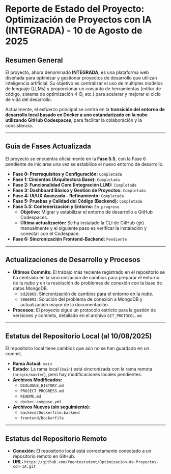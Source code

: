 # Reporte de Estado del Proyecto: Optimización de Proyectos con IA (INTEGRADA) - 10 de Agosto de 2025

## **Resumen General**

El proyecto, ahora denominado **INTEGRADA**, es una plataforma web diseñada para optimizar y gestionar proyectos de desarrollo que utilizan inteligencia artificial. Su objetivo es centralizar el uso de múltiples modelos de lenguaje (LLMs) y proporcionar un conjunto de herramientas (editor de código, sistema de optimización 4-D, etc.) para acelerar y mejorar el ciclo de vida del desarrollo.

Actualmente, el esfuerzo principal se centra en la **transición del entorno de desarrollo local basado en Docker a uno estandarizado en la nube utilizando GitHub Codespaces**, para facilitar la colaboración y la consistencia.

---

## **Guía de Fases Actualizada**

El proyecto se encuentra oficialmente en la **Fase 5.5**, con la Fase 6 pendiente de iniciarse una vez se estabilice el nuevo entorno de desarrollo.

-   **Fase 0: Prerrequisitos y Configuración:** `Completada`
-   **Fase 1: Cimientos (Arquitectura Base):** `Completada`
-   **Fase 2: Funcionalidad Core (Integración LLM):** `Completada`
-   **Fase 3: Dashboard Básico y Gestión de Proyectos:** `Completada`
-   **Fase 4: UI/UX Avanzada - Refinamiento:** `Completada`
-   **Fase 5: Pruebas y Calidad del Código (Backend):** `Completada`
-   **Fase 5.5: Contenerización y Entorno:** `En progreso`
    -   **Objetivo:** Migrar y estabilizar el entorno de desarrollo a GitHub Codespaces.
    -   **Última actualización:** Se ha instalado la CLI de GitHub (`gh`) manualmente y el siguiente paso es verificar la instalación y conectar con el Codespace.
-   **Fase 6: Sincronización Frontend-Backend:** `Pendiente`

---

## **Actualizaciones de Desarrollo y Procesos**

-   **Últimos Commits:** El trabajo más reciente registrado en el repositorio se ha centrado en la sincronización de cambios para preparar el entorno de la nube y en la resolución de problemas de conexión con la base de datos MongoDB.
    -   `bd28869`: Sincronización de cambios para el entorno en la nube.
    -   `5866093`: Solución del problema de conexión a MongoDB y actualización mayor de la documentación.
-   **Procesos:** El proyecto sigue un protocolo estricto para la gestión de versiones y commits, detallado en el archivo `GIT_PROTOCOL.md`.

---

## **Estatus del Repositorio Local (al 10/08/2025)**

El repositorio local tiene cambios que aún no se han guardado en un commit.

-   **Rama Actual:** `main`
-   **Estado:** La rama local (`main`) está sincronizada con la rama remota (`origin/master`), pero hay modificaciones locales pendientes.
-   **Archivos Modificados:**
    -   `DIALOGUE_HISTORY.md`
    -   `PROJECT_PROGRESS.md`
    -   `README.md`
    -   `docker-compose.yml`
-   **Archivos Nuevos (sin seguimiento):**
    -   `backend/Dockerfile.backend`
    -   `frontend/Dockerfile`

---

## **Estatus del Repositorio Remoto**

-   **Conexión:** El repositorio local está correctamente conectado a un repositorio remoto en GitHub.
-   **URL:** `https://github.com/fuentestudent/Optimizacion-de-Proyectos-con-IA.git`
